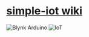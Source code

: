 # [simple-iot wiki](https://github.com/mrolarik/simple-iot/wiki)  

![Blynk Arduino](https://www.geekstips.com/wp-content/uploads/2017/02/IOT-project-with-Blynk-and-ESP8266-Geekstips.com-39.jpg)
![IoT](https://github.com/mrolarik/simple-iot/blob/master/img/iot-01.jpg "simple IoT")
